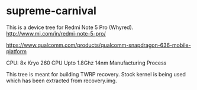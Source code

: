 # supreme-carnival
This is a device tree for Redmi Note 5 Pro (Whyred).
http://www.mi.com/in/redmi-note-5-pro/

https://www.qualcomm.com/products/qualcomm-snapdragon-636-mobile-platform

CPU:
8x Kryo 260 CPU
Upto 1.8Ghz
14nm Manufacturing Process

This tree is meant for building TWRP recovery. Stock kernel is being used which has been extracted from recovery.img.
